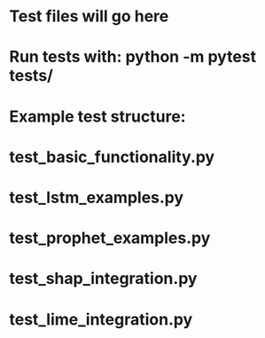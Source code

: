 # Test files will go here
# Run tests with: python -m pytest tests/

# Example test structure:
# test_basic_functionality.py
# test_lstm_examples.py  
# test_prophet_examples.py
# test_shap_integration.py
# test_lime_integration.py
